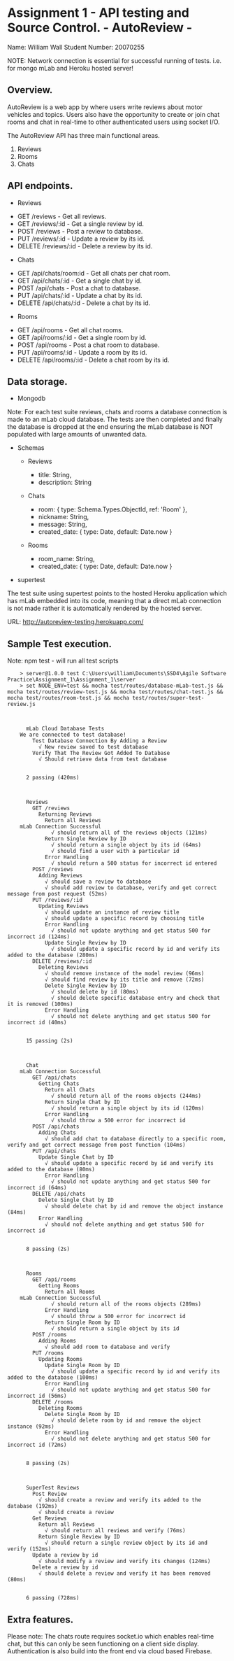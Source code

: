# Assignment 1 - API testing and Source Control. - AutoReview -

Name: William Wall
Student Number: 20070255

NOTE: Network connection is essential for successful running of tests. i.e. for mongo mLab and Heroku hosted server!

## Overview.

AutoReview is a web app by where users write reviews about motor vehicles and topics.
Users also have the opportunity to create or join chat rooms and chat in real-time to other authenticated users using socket I/O.

The AutoReview API has three main functional areas.

1. Reviews
2. Rooms
3. Chats

## API endpoints.

- Reviews

 + GET /reviews - Get all reviews.
 + GET /reviews/:id - Get a single review by id.
 + POST /reviews - Post a review to database.
 + PUT /reviews/:id - Update a review by its id.
 + DELETE /reviews/:id - Delete a review by its id.

- Chats

 + GET /api/chats/room:id - Get all chats per chat room.
 + GET /api/chats/:id - Get a single chat by id.
 + POST /api/chats - Post a chat to database.
 + PUT /api/chats/:id - Update a chat by its id.
 + DELETE /api/chats/:id - Delete a chat by its id.

 - Rooms

  + GET /api/rooms - Get all chat rooms.
  + GET /api/rooms/:id - Get a single room by id.
  + POST /api/rooms - Post a chat room to database.
  + PUT /api/rooms/:id - Update a room by its id.
  + DELETE /api/rooms/:id - Delete a chat room by its id.

## Data storage.

- Mongodb

Note: For each test suite reviews, chats and rooms a database connection is made to an mLab cloud database.
The tests are then completed and finally the database is dropped at the end ensuring the mLab database is NOT populated with large amounts of unwanted data.

- Schemas

  + Reviews
    - title: String,
    - description: String

  + Chats
     - room: { type: Schema.Types.ObjectId, ref: 'Room' },
     - nickname: String,
     - message: String,
     - created_date: { type: Date, default: Date.now }

  + Rooms
     - room_name: String,
     - created_date: { type: Date, default: Date.now }

- supertest

The test suite using supertest points to the hosted Heroku application which has mLab embedded into its code,
meaning that a direct mLab connection is not made rather it is automatically rendered by the hosted server.

URL: http://autoreview-testing.herokuapp.com/

## Sample Test execution.

Note: npm test - will run all test scripts

        > server@1.0.0 test C:\Users\william\Documents\SSD4\Agile Software Practice\Assignment_1\Assignment_1\server
        > set NODE_ENV=test && mocha test/routes/database-mLab-test.js && mocha test/routes/review-test.js && mocha test/routes/chat-test.js && mocha test/routes/room-test.js && mocha test/routes/super-test-review.js



          mLab Cloud Database Tests
        We are connected to test database!
            Test Database Connection By Adding a Review
              √ New review saved to test database
            Verify That The Review Got Added To Database
              √ Should retrieve data from test database


          2 passing (420ms)



          Reviews
            GET /reviews
              Returning Reviews
                Return all Reviews
        mLab Connection Successful
                  √ should return all of the reviews objects (121ms)
                Return Single Review by ID
                  √ should return a single object by its id (64ms)
                  √ should find a user with a particular id
                Error Handling
                  √ should return a 500 status for incorrect id entered
            POST /reviews
              Adding Reviews
                √ should save a review to database
                √ should add review to database, verify and get correct message from post request (52ms)
            PUT /reviews/:id
              Updating Reviews
                √ should update an instance of review title
                √ should update a specific record by choosing title
                Error Handling
                  √ should not update anything and get status 500 for incorrect id (124ms)
                Update Single Review by ID
                  √ should update a specific record by id and verify its added to the database (280ms)
            DELETE /reviews/:id
              Deleting Reviews
                √ should remove instance of the model review (96ms)
                √ should find review by its title and remove (72ms)
                Delete Single Review by ID
                  √ should delete by id (80ms)
                  √ should delete specific database entry and check that it is removed (100ms)
                Error Handling
                  √ should not delete anything and get status 500 for incorrect id (40ms)


          15 passing (2s)



          Chat
        mLab Connection Successful
            GET /api/chats
              Getting Chats
                Return all Chats
                  √ should return all of the rooms objects (244ms)
                Return Single Chat by ID
                  √ should return a single object by its id (120ms)
                Error Handling
                  √ should throw a 500 error for incorrect id
            POST /api/chats
              Adding Chats
                √ should add chat to database directly to a specific room, verify and get correct message from post function (104ms)
            PUT /api/chats
              Update Single Chat by ID
                √ should update a specific record by id and verify its added to the database (80ms)
                Error Handling
                  √ should not update anything and get status 500 for incorrect id (64ms)
            DELETE /api/chats
              Delete Single Chat by ID
                √ should delete chat by id and remove the object instance (84ms)
              Error Handling
                √ should not delete anything and get status 500 for incorrect id


          8 passing (2s)



          Rooms
            GET /api/rooms
              Getting Rooms
                Return all Rooms
        mLab Connection Successful
                  √ should return all of the rooms objects (289ms)
                Error Handling
                  √ should throw a 500 error for incorrect id
                Return Single Room by ID
                  √ should return a single object by its id
            POST /rooms
              Adding Rooms
                √ should add room to database and verify
            PUT /rooms
              Updating Rooms
                Update Single Room by ID
                  √ should update a specific record by id and verify its added to the database (100ms)
                Error Handling
                  √ should not update anything and get status 500 for incorrect id (56ms)
            DELETE /rooms
              Deleting Rooms
                Delete Single Room by ID
                  √ should delete room by id and remove the object instance (92ms)
                Error Handling
                  √ should not delete anything and get status 500 for incorrect id (72ms)


          8 passing (2s)



          SuperTest Reviews
            Post Review
              √ should create a review and verify its added to the database (192ms)
              √ should create a review
            Get Reviews
              Return all Reviews
                √ should return all reviews and verify (76ms)
              Return Single Review by ID
                √ should return a single review object by its id and verify (152ms)
            Update a review by id
              √ should modify a review and verify its changes (124ms)
            Delete a review by id
              √ should delete a review and verify it has been removed (80ms)


          6 passing (728ms)

## Extra features.

Please note: The chats route requires socket.io which enables real-time chat, but this can only be seen functioning on a client side display.
Authentication is also build into the front end via cloud based Firebase.
